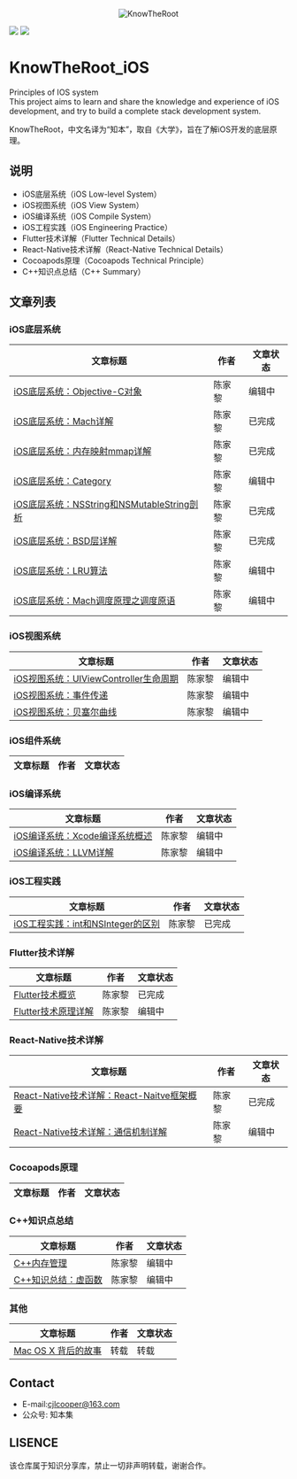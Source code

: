 <p align="center" >
  <img src="https://github.com/knowtheroot/KnowTheRoot_iOS/blob/master/Resources/Imgs/Main_Banner.png" alt="KnowTheRoot" title="KnowTheRoot">
</p>

![](https://img.shields.io/badge/stars-100%2B-green.svg)
![](https://img.shields.io/badge/issues-5%20open-orange.svg)
# KnowTheRoot_iOS
Principles of IOS system  
This project aims to learn and share the knowledge and experience of iOS development, and try to build a complete stack development system.

KnowTheRoot，中文名译为“知本”，取自《大学》，旨在了解iOS开发的底层原理。

## 说明

- iOS底层系统（iOS Low-level System）
- iOS视图系统（iOS View System）
- iOS编译系统（iOS Compile System）
- iOS工程实践（iOS Engineering Practice）
- Flutter技术详解（Flutter Technical Details）
- React-Native技术详解（React-Native Technical Details）
- Cocoapods原理（Cocoapods Technical Principle）
- C++知识点总结（C++ Summary）

## 文章列表

### iOS底层系统  
| 文章标题 | 作者 | 文章状态 |
| ------ | ------ | ------ |
| [iOS底层系统：Objective-C对象](https://github.com/knowtheroot/KnowTheRoot_iOS/blob/master/iOS%E5%BA%95%E5%B1%82%E7%B3%BB%E7%BB%9F/iOS%E5%BA%95%E5%B1%82%E7%B3%BB%E7%BB%9F%EF%BC%9AObjective-C%E5%AF%B9%E8%B1%A1.md)| 陈家黎 | 编辑中 |
| [iOS底层系统：Mach详解](https://github.com/knowtheroot/KnowTheRoot_iOS/blob/master/iOS%E5%BA%95%E5%B1%82%E7%B3%BB%E7%BB%9F/iOS%E5%BA%95%E5%B1%82%E7%B3%BB%E7%BB%9F%EF%BC%9AMach%E8%AF%A6%E8%A7%A3.md)| 陈家黎 | 已完成 |
| [iOS底层系统：内存映射mmap详解](https://github.com/knowtheroot/KnowTheRoot_iOS/blob/master/iOS%E5%BA%95%E5%B1%82%E7%B3%BB%E7%BB%9F/iOS%E5%BA%95%E5%B1%82%E7%B3%BB%E7%BB%9F%EF%BC%9A%E5%86%85%E5%AD%98%E6%98%A0%E5%B0%84mmap%E8%AF%A6%E8%A7%A3.md) | 陈家黎 | 已完成 |
| [iOS底层系统：Category](https://github.com/knowtheroot/KnowTheRoot_iOS/blob/master/iOS%E5%BA%95%E5%B1%82%E7%B3%BB%E7%BB%9F/iOS%E5%BA%95%E5%B1%82%E7%B3%BB%E7%BB%9F%EF%BC%9ACategory.md) | 陈家黎 | 编辑中 |
| [iOS底层系统：NSString和NSMutableString剖析](https://github.com/knowtheroot/KnowTheRoot_iOS/blob/master/iOS%E5%BA%95%E5%B1%82%E7%B3%BB%E7%BB%9F/iOS%E5%BA%95%E5%B1%82%E7%B3%BB%E7%BB%9F%EF%BC%9ANSString%E5%92%8CNSMutableString%E5%89%96%E6%9E%90.md) | 陈家黎 | 已完成 |
| [iOS底层系统：BSD层详解](https://github.com/knowtheroot/KnowTheRoot_iOS/blob/master/iOS%E5%BA%95%E5%B1%82%E7%B3%BB%E7%BB%9F/iOS%E5%BA%95%E5%B1%82%E7%B3%BB%E7%BB%9F%EF%BC%9ABSD%E5%B1%82%E8%AF%A6%E8%A7%A3.md) | 陈家黎 | 已完成 |
| [iOS底层系统：LRU算法](https://github.com/knowtheroot/KnowTheRoot_iOS/blob/master/iOS%E5%BA%95%E5%B1%82%E7%B3%BB%E7%BB%9F/iOS%E5%BA%95%E5%B1%82%E7%B3%BB%E7%BB%9F%EF%BC%9ALRU%E7%AE%97%E6%B3%95.md) | 陈家黎 | 编辑中 |
| [iOS底层系统：Mach调度原理之调度原语](https://github.com/knowtheroot/KnowTheRoot_iOS/blob/master/iOS%E5%BA%95%E5%B1%82%E7%B3%BB%E7%BB%9F/iOS%E5%BA%95%E5%B1%82%E7%B3%BB%E7%BB%9F%EF%BC%9AMach%E8%B0%83%E5%BA%A6%E5%8E%9F%E7%90%86%E4%B9%8B%E8%B0%83%E5%BA%A6%E5%8E%9F%E8%AF%AD.md) | 陈家黎 | 编辑中 |


### iOS视图系统  
| 文章标题 | 作者 | 文章状态 |
| ------ | ------ | ------ |
| [iOS视图系统：UIViewController生命周期](https://github.com/knowtheroot/KnowTheRoot_iOS/blob/master/iOS%E8%A7%86%E5%9B%BE%E5%8E%9F%E7%90%86/iOS%E8%A7%86%E5%9B%BE%E5%8E%9F%E7%90%86%EF%BC%9AUIViewController%E7%94%9F%E5%91%BD%E5%91%A8%E6%9C%9F.md)| 陈家黎 | 编辑中 |
| [iOS视图系统：事件传递](https://github.com/knowtheroot/KnowTheRoot_iOS/blob/master/iOS%E8%A7%86%E5%9B%BE%E5%8E%9F%E7%90%86/iOS%E8%A7%86%E5%9B%BE%E5%8E%9F%E7%90%86%EF%BC%9A%E4%BA%8B%E4%BB%B6%E4%BC%A0%E9%80%92.md) | 陈家黎 | 编辑中 |
| [iOS视图系统：贝塞尔曲线](https://github.com/knowtheroot/KnowTheRoot_iOS/blob/master/iOS%E8%A7%86%E5%9B%BE%E5%8E%9F%E7%90%86/iOS%E8%A7%86%E5%9B%BE%E7%B3%BB%E7%BB%9F%EF%BC%9A%E8%B4%9D%E5%A1%9E%E5%B0%94%E6%9B%B2%E7%BA%BF.md) | 陈家黎 | 编辑中 |

### iOS组件系统
| 文章标题 | 作者 | 文章状态 |
| ------ | ------ | ------ |

### iOS编译系统 
| 文章标题 | 作者 | 文章状态 |
| ------ | ------ | ------ |
| [iOS编译系统：Xcode编译系统概述](https://github.com/knowtheroot/KnowTheRoot_iOS/blob/master/iOS%E7%BC%96%E8%AF%91%E7%B3%BB%E7%BB%9F/iOS%E7%BC%96%E8%AF%91%E7%B3%BB%E7%BB%9F%EF%BC%9AXcode%E7%BC%96%E8%AF%91%E7%B3%BB%E7%BB%9F%E6%A6%82%E8%BF%B0.md)| 陈家黎 | 编辑中 |
| [iOS编译系统：LLVM详解](https://github.com/knowtheroot/KnowTheRoot_iOS/blob/master/iOS%E7%BC%96%E8%AF%91%E7%B3%BB%E7%BB%9F/iOS%E7%BC%96%E8%AF%91%E7%B3%BB%E7%BB%9F%EF%BC%9ALLVM%E8%AF%A6%E8%A7%A3.md)| 陈家黎 | 编辑中 |

### iOS工程实践
| 文章标题 | 作者 | 文章状态 |
| ------ | ------ | ------ |
| [iOS工程实践：int和NSInteger的区别](https://github.com/knowtheroot/KnowTheRoot_iOS/blob/master/iOS%E5%B7%A5%E7%A8%8B%E5%AE%9E%E8%B7%B5/iOS%E5%B7%A5%E7%A8%8B%E5%AE%9E%E8%B7%B5%EF%BC%9Aint%E5%92%8CNSInteger%E7%9A%84%E5%8C%BA%E5%88%AB.md)| 陈家黎 | 已完成 |

### Flutter技术详解
| 文章标题 | 作者 | 文章状态 |
| ------ | ------ | ------ |
| [Flutter技术概览](https://github.com/knowtheroot/KnowTheRoot_iOS/blob/master/Flutter%E6%8A%80%E6%9C%AF%E8%AF%A6%E8%A7%A3/Flutter%E6%8A%80%E6%9C%AF%E8%AF%A6%E8%A7%A3%EF%BC%9AFlutter%E6%8A%80%E6%9C%AF%E6%A6%82%E8%A7%88.md)| 陈家黎 | 已完成 |
| [Flutter技术原理详解](https://github.com/knowtheroot/KnowTheRoot_iOS/blob/master/%E8%B7%A8%E5%B9%B3%E5%8F%B0%E5%8E%9F%E7%90%86%E8%AF%A6%E8%A7%A3/Flutter%E6%8A%80%E6%9C%AF%E5%8E%9F%E7%90%86%E8%AF%A6%E8%A7%A3.md) | 陈家黎 | 编辑中 |

### React-Native技术详解
| 文章标题 | 作者 | 文章状态 |
| ------ | ------ | ------ |
| [React-Native技术详解：React-Naitve框架概要](https://github.com/knowtheroot/KnowTheRoot_iOS/blob/master/React-Native%E6%8A%80%E6%9C%AF%E8%AF%A6%E8%A7%A3/React-Native%E6%8A%80%E6%9C%AF%E8%AF%A6%E8%A7%A3%EF%BC%9AReact-Naitve%E6%A1%86%E6%9E%B6%E6%A6%82%E8%A6%81.md)| 陈家黎 | 已完成 |
| [React-Native技术详解：通信机制详解](https://github.com/knowtheroot/KnowTheRoot_iOS/blob/master/React-Native%E6%8A%80%E6%9C%AF%E8%AF%A6%E8%A7%A3/React-Native%E6%8A%80%E6%9C%AF%E8%AF%A6%E8%A7%A3%EF%BC%9A%E9%80%9A%E4%BF%A1%E6%9C%BA%E5%88%B6%E8%AF%A6%E8%A7%A3.md)| 陈家黎 | 编辑中 |

### Cocoapods原理
| 文章标题 | 作者 | 文章状态 |
| ------ | ------ | ------ |

### C++知识点总结
| 文章标题 | 作者 | 文章状态 |
| ------ | ------ | ------ |
| [C++内存管理](https://github.com/knowtheroot/KnowTheRoot_iOS/blob/master/C%2B%2B%E7%9F%A5%E8%AF%86%E6%80%BB%E7%BB%93/C%2B%2B%E7%9F%A5%E8%AF%86%E6%80%BB%E7%BB%93%EF%BC%9AC%2B%2B%E5%86%85%E5%AD%98%E7%AE%A1%E7%90%86.md)| 陈家黎 | 编辑中 |
| [C++知识总结：虚函数](https://github.com/knowtheroot/KnowTheRoot_iOS/blob/master/C%2B%2B%E7%9F%A5%E8%AF%86%E6%80%BB%E7%BB%93/C%2B%2B%E7%9F%A5%E8%AF%86%E6%80%BB%E7%BB%93%EF%BC%9A%E8%99%9A%E5%87%BD%E6%95%B0.md)| 陈家黎 | 编辑中 |

### 其他
| 文章标题 | 作者 | 文章状态 |
| ------ | ------ | ------ |
| [Mac OS X 背后的故事](http://blog.jobbole.com/32586/)| 转载 | 转载 |

## Contact
- E-mail:cjlcooper@163.com
- 公众号: 知本集

## LISENCE
该仓库属于知识分享库，禁止一切非声明转载，谢谢合作。

